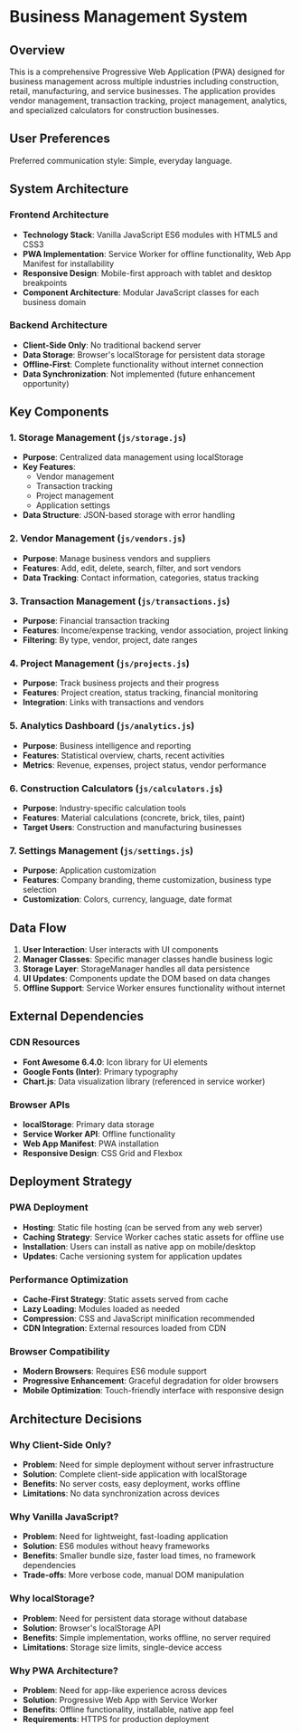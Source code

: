 # Business Management System

## Overview

This is a comprehensive Progressive Web Application (PWA) designed for business management across multiple industries including construction, retail, manufacturing, and service businesses. The application provides vendor management, transaction tracking, project management, analytics, and specialized calculators for construction businesses.

## User Preferences

Preferred communication style: Simple, everyday language.

## System Architecture

### Frontend Architecture
- **Technology Stack**: Vanilla JavaScript ES6 modules with HTML5 and CSS3
- **PWA Implementation**: Service Worker for offline functionality, Web App Manifest for installability
- **Responsive Design**: Mobile-first approach with tablet and desktop breakpoints
- **Component Architecture**: Modular JavaScript classes for each business domain

### Backend Architecture
- **Client-Side Only**: No traditional backend server
- **Data Storage**: Browser's localStorage for persistent data storage
- **Offline-First**: Complete functionality without internet connection
- **Data Synchronization**: Not implemented (future enhancement opportunity)

## Key Components

### 1. Storage Management (`js/storage.js`)
- **Purpose**: Centralized data management using localStorage
- **Key Features**: 
  - Vendor management
  - Transaction tracking
  - Project management
  - Application settings
- **Data Structure**: JSON-based storage with error handling

### 2. Vendor Management (`js/vendors.js`)
- **Purpose**: Manage business vendors and suppliers
- **Features**: Add, edit, delete, search, filter, and sort vendors
- **Data Tracking**: Contact information, categories, status tracking

### 3. Transaction Management (`js/transactions.js`)
- **Purpose**: Financial transaction tracking
- **Features**: Income/expense tracking, vendor association, project linking
- **Filtering**: By type, vendor, project, date ranges

### 4. Project Management (`js/projects.js`)
- **Purpose**: Track business projects and their progress
- **Features**: Project creation, status tracking, financial monitoring
- **Integration**: Links with transactions and vendors

### 5. Analytics Dashboard (`js/analytics.js`)
- **Purpose**: Business intelligence and reporting
- **Features**: Statistical overview, charts, recent activities
- **Metrics**: Revenue, expenses, project status, vendor performance

### 6. Construction Calculators (`js/calculators.js`)
- **Purpose**: Industry-specific calculation tools
- **Features**: Material calculations (concrete, brick, tiles, paint)
- **Target Users**: Construction and manufacturing businesses

### 7. Settings Management (`js/settings.js`)
- **Purpose**: Application customization
- **Features**: Company branding, theme customization, business type selection
- **Customization**: Colors, currency, language, date format

## Data Flow

1. **User Interaction**: User interacts with UI components
2. **Manager Classes**: Specific manager classes handle business logic
3. **Storage Layer**: StorageManager handles all data persistence
4. **UI Updates**: Components update the DOM based on data changes
5. **Offline Support**: Service Worker ensures functionality without internet

## External Dependencies

### CDN Resources
- **Font Awesome 6.4.0**: Icon library for UI elements
- **Google Fonts (Inter)**: Primary typography
- **Chart.js**: Data visualization library (referenced in service worker)

### Browser APIs
- **localStorage**: Primary data storage
- **Service Worker API**: Offline functionality
- **Web App Manifest**: PWA installation
- **Responsive Design**: CSS Grid and Flexbox

## Deployment Strategy

### PWA Deployment
- **Hosting**: Static file hosting (can be served from any web server)
- **Caching Strategy**: Service Worker caches static assets for offline use
- **Installation**: Users can install as native app on mobile/desktop
- **Updates**: Cache versioning system for application updates

### Performance Optimization
- **Cache-First Strategy**: Static assets served from cache
- **Lazy Loading**: Modules loaded as needed
- **Compression**: CSS and JavaScript minification recommended
- **CDN Integration**: External resources loaded from CDN

### Browser Compatibility
- **Modern Browsers**: Requires ES6 module support
- **Progressive Enhancement**: Graceful degradation for older browsers
- **Mobile Optimization**: Touch-friendly interface with responsive design

## Architecture Decisions

### Why Client-Side Only?
- **Problem**: Need for simple deployment without server infrastructure
- **Solution**: Complete client-side application with localStorage
- **Benefits**: No server costs, easy deployment, works offline
- **Limitations**: No data synchronization across devices

### Why Vanilla JavaScript?
- **Problem**: Need for lightweight, fast-loading application
- **Solution**: ES6 modules without heavy frameworks
- **Benefits**: Smaller bundle size, faster load times, no framework dependencies
- **Trade-offs**: More verbose code, manual DOM manipulation

### Why localStorage?
- **Problem**: Need for persistent data storage without database
- **Solution**: Browser's localStorage API
- **Benefits**: Simple implementation, works offline, no server required
- **Limitations**: Storage size limits, single-device access

### Why PWA Architecture?
- **Problem**: Need for app-like experience across devices
- **Solution**: Progressive Web App with Service Worker
- **Benefits**: Offline functionality, installable, native app feel
- **Requirements**: HTTPS for production deployment